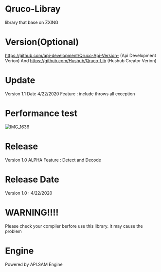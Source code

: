 # Qruco-Libray
library that base on ZXING

# Version(Optional)
https://github.com/api-development/Qruco-Api-Version- (Api Development Verion)
And https://github.com/Hushub/Qruco-Lib (Hushub Creator Verion)


# Update
Version 1.1
Date 4/22/2020
Feature : include throws all exception

# Performance test
![IMG_1636](https://user-images.githubusercontent.com/48949523/79940487-145abc00-848c-11ea-8280-da634442ae4e.jpg)



# Release
Version 1.0 ALPHA Feature : Detect and Decode

# Release Date
Version 1.0 : 4/22/2020

# WARNING!!!!
Please check your compiler berfore use this library. It may cause the problem

# Engine
Powered by API.SAM Engine

